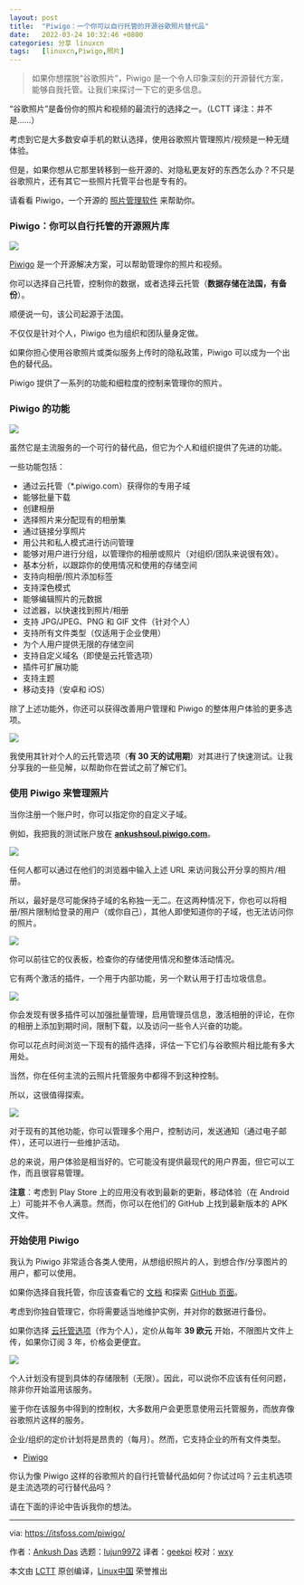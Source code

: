 ```yaml
---
layout: post
title:	"Piwigo：一个你可以自行托管的开源谷歌照片替代品"
date:	2022-03-24 10:32:46 +0800 
categories:	分享 linuxcn 
tags:	[linuxcn,Piwigo,照片]
---
```




> 
> 如果你想摆脱“谷歌照片”，Piwigo 是一个令人印象深刻的开源替代方案，能够自我托管。让我们来探讨一下它的更多信息。
> 
> 
> 


“谷歌照片”是备份你的照片和视频的最流行的选择之一。（LCTT 译注：并不是……）


考虑到它是大多数安卓手机的默认选择，使用谷歌照片管理照片/视频是一种无缝体验。


但是，如果你想从它那里转移到一些开源的、对隐私更友好的东西怎么办？不只是谷歌照片，还有其它一些照片托管平台也是专有的。


请看看 Piwigo，一个开源的 [照片管理软件](https://itsfoss.com/linux-photo-management-software/) 来帮助你。


### Piwigo：你可以自行托管的开源照片库


![](/Asserts/Images/album/202203/24/103248h11vmyv3ct3vmhm3.jpg)


[Piwigo](https://piwigo.com/) 是一个开源解决方案，可以帮助管理你的照片和视频。


你可以选择自己托管，控制你的数据，或者选择云托管（**数据存储在法国，有备份**）。


顺便说一句，该公司起源于法国。


不仅仅是针对个人，Piwigo 也为组织和团队量身定做。


如果你担心使用谷歌照片或类似服务上传时的隐私政策，Piwigo 可以成为一个出色的替代品。


Piwigo 提供了一系列的功能和细粒度的控制来管理你的照片。


### Piwigo 的功能


![](/Asserts/Images/album/202203/24/103250ifamg31foddr5r3e.png)


虽然它是主流服务的一个可行的替代品，但它为个人和组织提供了先进的功能。


一些功能包括：


* 通过云托管（\*.piwigo.com）获得你的专用子域
* 能够批量下载
* 创建相册
* 选择照片来分配现有的相册集
* 通过链接分享照片
* 用公共和私人模式进行访问管理
* 能够对用户进行分组，以管理你的相册或照片（对组织/团队来说很有效）。
* 基本分析，以跟踪你的使用情况和使用的存储空间
* 支持向相册/照片添加标签
* 支持深色模式
* 能够编辑照片的元数据
* 过滤器，以快速找到照片/相册
* 支持 JPG/JPEG、PNG 和 GIF 文件（针对个人）
* 支持所有文件类型（仅适用于企业使用）
* 为个人用户提供无限的存储空间
* 支持自定义域名（即使是云托管选项）
* 插件可扩展功能
* 支持主题
* 移动支持（安卓和 iOS）


除了上述功能外，你还可以获得改善用户管理和 Piwigo 的整体用户体验的更多选项。


![](/Asserts/Images/album/202203/24/103251qdcmhohxtczanu1e.png)


我使用其针对个人的云托管选项（**有 30 天的试用期**）对其进行了快速测试。让我分享我的一些见解，以帮助你在尝试之前了解它们。


### 使用 Piwigo 来管理照片


当你注册一个账户时，你可以指定你的自定义子域。


例如，我把我的测试账户放在 **[ankushsoul.piwigo.com](http://ankushsoul.piwigo.com)**。


![](/Asserts/Images/album/202203/24/103253zltrcfaflkcrt4sn.png)


任何人都可以通过在他们的浏览器中输入上述 URL 来访问我公开分享的照片/相册。


所以，最好是尽可能保持子域的名称独一无二。在这两种情况下，你也可以将相册/照片限制给登录的用户（或你自己），其他人即使知道你的子域，也无法访问你的照片。


![](/Asserts/Images/album/202203/24/103255xookvzrqbphhjz22.png)


你可以前往它的仪表板，检查你的存储使用情况和整体活动情况。


它有两个激活的插件，一个用于内部功能，另一个默认用于打击垃圾信息。


![](/Asserts/Images/album/202203/24/103255z007pf5ip52ekf2u.png)


你会发现有很多插件可以加强批量管理，启用管理员信息，激活相册的评论，在你的相册上添加到期时间，限制下载，以及访问一些令人兴奋的功能。


你可以花点时间浏览一下现有的插件选择，评估一下它们与谷歌照片相比能有多大用处。


当然，你在任何主流的云照片托管服务中都得不到这种控制。


所以，这很值得探索。


![](/Asserts/Images/album/202203/24/103257cp3vqinan3v8hvr3.png)


对于现有的其他功能，你可以管理多个用户，控制访问，发送通知（通过电子邮件），还可以进行一些维护活动。


总的来说，用户体验是相当好的。它可能没有提供最现代的用户界面，但它可以工作，而且很容易管理。


**注意**：考虑到 Play Store 上的应用没有收到最新的更新，移动体验（在 Android 上）可能并不令人满意。然而，你可以在他们的 GitHub 上找到最新版本的 APK 文件。


### 开始使用 Piwigo


我认为 Piwigo 非常适合各类人使用，从想组织照片的人，到想合作/分享图片的用户，都可以使用。


如果你选择自我托管，你应该查看它的 [文档](https://piwigo.org/doc/doku.php) 和探索 [GitHub 页面](https://github.com/Piwigo)。


考虑到你独自管理它，你将需要适当地维护实例，并对你的数据进行备份。


如果你选择 [云托管选项](https://piwigo.com/pricing)（作为个人），定价从每年 **39 欧元** 开始，不限图片文件上传，如果你订阅 3 年，价格会更便宜。


![](/Asserts/Images/album/202203/24/103259cza2pxlmi2ziszgm.png)


个人计划没有提到具体的存储限制（无限）。因此，可以说你不应该有任何问题，除非你开始滥用该服务。


鉴于你在该服务中得到的控制权，大多数用户会更愿意使用云托管服务，而放弃像谷歌照片这样的服务。


企业/组织的定价计划将是昂贵的（每月）。然而，它支持企业的所有文件类型。


* [Piwigo](https://piwigo.com/)


你认为像 Piwigo 这样的谷歌照片的自行托管替代品如何？你试过吗？云主机选项是主流选项的可行替代品吗？


请在下面的评论中告诉我你的想法。




---


via: <https://itsfoss.com/piwigo/>


作者：[Ankush Das](https://itsfoss.com/author/ankush/) 选题：[lujun9972](https://github.com/lujun9972) 译者：[geekpi](https://github.com/geekpi) 校对：[wxy](https://github.com/wxy)


本文由 [LCTT](https://github.com/LCTT/TranslateProject) 原创编译，[Linux中国](https://linux.cn/) 荣誉推出
